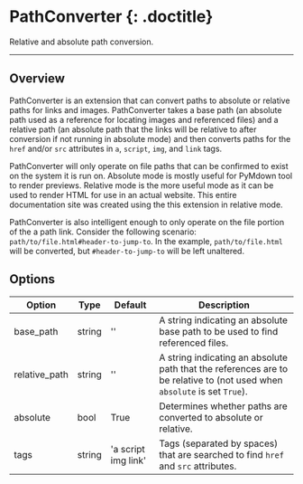 # PathConverter {: .doctitle}
Relative and absolute path conversion.

---

## Overview
PathConverter is an extension that can convert paths to absolute or relative paths for links and images.  PathConverter takes a base path (an absolute path used as a reference for locating images and referenced files) and a relative path (an absolute path that the links will be relative to after conversion if not running in absolute mode) and then converts paths for the `href` and/or `src` attributes in `a`, `script`, `img`, and `link` tags.

PathConverter will only operate on file paths that can be confirmed to exist on the system it is run on.  Absolute mode is mostly useful for PyMdown tool to render previews.  Relative mode is the more useful mode as it can be used to render HTML for use in an actual website.  This entire documentation site was created using the this extension in relative mode.

PathConverter is also intelligent enough to only operate on the file portion of the a path link.  Consider the following scenario:  `path/to/file.html#header-to-jump-to`.  In the example, `path/to/file.html` will be converted, but `#header-to-jump-to` will be left unaltered.

## Options

| Option    | Type | Default | Description |
|-----------|------|---------|-------------|
| base_path | string | '' | A string indicating an absolute base path to be used to find referenced files. |
| relative_path | string | '' | A string indicating an absolute path that the references are to be relative to (not used when `absolute` is set `True`). |
| absolute | bool | True | Determines whether paths are converted to absolute or relative. |
| tags | string | 'a script img link' | Tags (separated by spaces) that are searched to find `href` and `src` attributes. |
